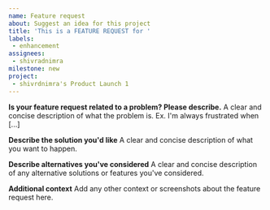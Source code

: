 ```yaml
---
name: Feature request
about: Suggest an idea for this project
title: 'This is a FEATURE REQUEST for '
labels:
 - enhancement
assignees: 
 - shivradnimra
milestone: new
project:
 - shivrdnimra's Product Launch 1
---
```


**Is your feature request related to a problem? Please describe.**
A clear and concise description of what the problem is. Ex. I'm always frustrated when [...]

**Describe the solution you'd like**
A clear and concise description of what you want to happen.

**Describe alternatives you've considered**
A clear and concise description of any alternative solutions or features you've considered.

**Additional context**
Add any other context or screenshots about the feature request here.
